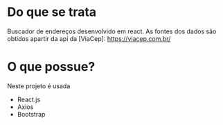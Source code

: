 # Do que se trata

Buscador de endereços desenvolvido em react. As fontes dos dados são obtidos apartir da api da [ViaCep]: https://viacep.com.br/

# O que possue?

Neste projeto é usada

* React.js
* Axios
* Bootstrap